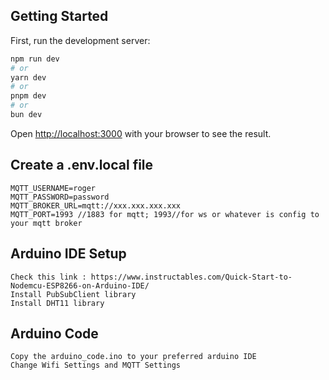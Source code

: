 

## Getting Started

First, run the development server:

```bash
npm run dev
# or
yarn dev
# or
pnpm dev
# or
bun dev
```

Open [http://localhost:3000](http://localhost:3000) with your browser to see the result.


## Create a .env.local file

```
MQTT_USERNAME=roger
MQTT_PASSWORD=password
MQTT_BROKER_URL=mqtt://xxx.xxx.xxx.xxx
MQTT_PORT=1993 //1883 for mqtt; 1993//for ws or whatever is config to your mqtt broker
```


## Arduino IDE Setup

```
Check this link : https://www.instructables.com/Quick-Start-to-Nodemcu-ESP8266-on-Arduino-IDE/
Install PubSubClient library
Install DHT11 library
```

## Arduino Code

```
Copy the arduino_code.ino to your preferred arduino IDE
Change Wifi Settings and MQTT Settings

```
